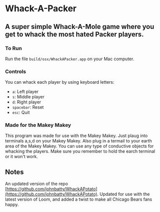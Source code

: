 # Whack-A-Packer
## A super simple Whack-A-Mole game where you get to whack the most hated Packer players.

### To Run
Run the file `build/osx/WhackAPacker.app` on your Mac computer.

### Controls
You can whack each player by using keyboard letters:
* `a`: Left player
* `s`: Middle player
* `d`: Right player
* `spacebar`: Reset
* `esc`: Quit

### Made for the Makey Makey
This program was made for use with the Makey Makey.  Just plaug into terminals a,s,d on your Makey Makey.  Also plug in a termail to your earth area of the Makey Makey.  You can use any type of conductive objects for whacking the players.  Make sure you remember to hold the earch terminal or it won't work.

## Notes
An updated version of the repo [https://github.com/johnbatty/WhackAPotato](https://github.com/johnbatty/WhackAPotato).  Updated for use with the latest version of Loom, and added a twist to make all Chicago Bears fans happy.
